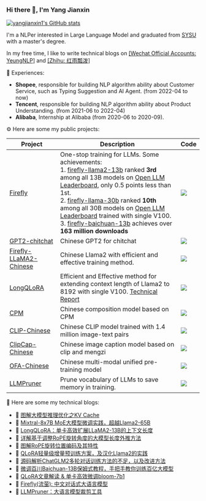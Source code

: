 ### Hi there 👋, I'm Yang Jianxin
[![yangjianxin1's GitHub stats](https://github-readme-stats-git-masterorgs-github-readme-stats-team.vercel.app/api?username=yangjianxin1&hide=prs)](https://github.com/anuraghazra/github-readme-stats)

I'm a NLPer interested in Large Language Model and graduated from [SYSU](https://www.sysu.edu.cn/) with a master's degree.

In my free time, I like to write technical blogs on [[Wechat Official Accounts: YeungNLP]]() and [[Zhihu: 红雨瓢泼]](https://www.zhihu.com/people/jian-xin-15-96)

🔭 Experiences:
- **Shopee**, responsible for building NLP algorithm ability about Customer Service, such as Typing Suggestion and AI Agent. (from 2022-04 to now)
- **Tencent**, responsible for building NLP algorithm ability about Product Understanding. (from 2021-06 to 2022-04)
- **Alibaba**, Internship at Alibaba  (from 2020-06 to 2020-09).

⚙ Here are some my public projects:

| Project                                                                           | Description                                                                                                                                                                                                                                                                                                                                                                                                                                                                                                                                                                                                                                                            | Code                                                                                      |
|-----------------------------------------------------------------------------------|------------------------------------------------------------------------------------------------------------------------------------------------------------------------------------------------------------------------------------------------------------------------------------------------------------------------------------------------------------------------------------------------------------------------------------------------------------------------------------------------------------------------------------------------------------------------------------------------------------------------------------------------------------------------|-------------------------------------------------------------------------------------------|
| [Firefly](https://github.com/yangjianxin1/Firefly)                                | One-stop training for LLMs. Some achievements:<br> 1. [firefly-llama2-13b](https://huggingface.co/YeungNLP/firefly-llama2-13b) ranked **3rd** among all 13B models on [Open LLM Leaderboard](https://huggingface.co/spaces/HuggingFaceH4/open_llm_leaderboard), only 0.5 points less than 1st.  <br> 2. [firefly-llama-30b](https://huggingface.co/YeungNLP/firefly-llama-30b) ranked **10th** among all 30B models on [Open LLM Leaderboard](https://huggingface.co/spaces/HuggingFaceH4/open_llm_leaderboard) trained with single V100. <br> 3. [firefly-baichuan-13b](https://huggingface.co/YeungNLP/firefly-baichuan-13b) achieves over **163 million downloads** | ![](https://img.shields.io/github/stars/yangjianxin1/Firefly?style=social)                |
| [GPT2-chitchat](https://github.com/yangjianxin1/GPT2-chitchat)                    | Chinese GPT2 for chitchat                                                                                                                                                                                                                                                                                                                                                                                                                                                                                                                                                                                                                                              | ![](https://img.shields.io/github/stars/yangjianxin1/GPT2-chitchat?style=social)          |
| [Firefly-LLaMA2-Chinese](https://github.com/yangjianxin1/Firefly-LLaMA2-Chinese)  | Chinese Llama2 with efficient and effective training method.                                                                                                                                                                                                                                                                                                                                                                                                                                                                                                                                                                                                           | ![](https://img.shields.io/github/stars/yangjianxin1/Firefly-LLaMA2-Chinese?style=social) |
| [LongQLoRA](https://github.com/yangjianxin1/LongQLoRA)                            | Efficient and Effective method for extending context length of Llama2 to 8192 with single V100.   [Technical Report](https://arxiv.org/abs/2311.04879)                                                                                                                                                                                                                                                                                                                                                                                                                                                                                                                 | ![](https://img.shields.io/github/stars/yangjianxin1/LongQLoRA?style=social)              |
| [CPM](https://github.com/yangjianxin1/CPM)                                        | Chinese composition model based on CPM                                                                                                                                                                                                                                                                                                                                                                                                                                                                                                                                                                                                                                 | ![](https://img.shields.io/github/stars/yangjianxin1/CPM?style=social)                    |
| [CLIP-Chinese](https://github.com/yangjianxin1/CLIP-Chinese)                      | Chinese CLIP model trained with 1.4 million image-text pairs                                                                                                                                                                                                                                                                                                                                                                                                                                                                                                                                                                                                           | ![](https://img.shields.io/github/stars/yangjianxin1/CLIP-Chinese?style=social)           |
| [ClipCap-Chinese](https://github.com/yangjianxin1/ClipCap-Chinese)                | Chinese image caption model based on clip and mengzi                                                                                                                                                                                                                                                                                                                                                                                                                                                                                                                                                                                                                   | ![](https://img.shields.io/github/stars/yangjianxin1/Clipcap-Chinese?style=social)        |
| [OFA-Chinese](https://github.com/yangjianxin1/OFA-Chinese)                        | Chinese multi-modal unified pre-training model                                                                                                                                                                                                                                                                                                                                                                                                                                                                                                                                                                                                                         | ![](https://img.shields.io/github/stars/yangjianxin1/OFA-Chinese?style=social)            |
| [LLMPruner](https://github.com/yangjianxin1/LLMPruner)                            | Prune vocabulary of LLMs to save memory in training.                                                                                                                                                                                                                                                                                                                                                                                                                                                                                                                                                                                                                   | ![](https://img.shields.io/github/stars/yangjianxin1/LLMPruner?style=social)              |


📁 Here are some my technical blogs:
- 📝 [图解大模型推理优化之KV Cache](https://mp.weixin.qq.com/s/7Fm8LbUN9jQ2HqxPbUU7UQ)
- 📝 [Mixtral-8x7B MoE大模型微调实践，超越Llama2-65B](https://mp.weixin.qq.com/s/f24e-Tp-1WyXTbVOzePvhg)
- 📝 [LongQLoRA：单卡高效扩展LLaMA2-13B的上下文长度](https://mp.weixin.qq.com/s/lptWXi9sZXd2MTTXZsDiPw)
- 📝 [详解基于调整RoPE旋转角度的大模型长度外推方法](https://mp.weixin.qq.com/s/RtI95hu-ZLxGkdGuNIkERQ)
- 📝 [图解RoPE旋转位置编码及其特性](https://mp.weixin.qq.com/s/-1xVXjoM0imXMC7DKqo-Gw)
- 📝 [QLoRA轻量级增量预训练方案，及汉化Llama2的实践](https://mp.weixin.qq.com/s/26-Qxma9M2wGoTQgOlKRmQ)
- 📝 [源码解析ChatGLM2多轮对话训练方法的不足，以及改进方法](https://mp.weixin.qq.com/s/nhogoWnzl3nrs_77r38_UA)
- 📝 [微调百川Baichuan-13B保姆式教程，手把手教你训练百亿大模型](https://mp.weixin.qq.com/s/ZBY6kbogHjbCQvZBzNEqag)
- 📝 [QLoRA文章解读 & 单卡高效微调bloom-7b1](https://mp.weixin.qq.com/s/DED7yeiE0DibsVzTmMeDOw)
- 📝 [Firefly(流萤): 中文对话式大语言模型](https://mp.weixin.qq.com/s/TX7wj8IzD_EaMTvk0bjRtA)
- 📝 [LLMPruner：大语言模型裁剪工具](https://mp.weixin.qq.com/s/leVtrwZc1zLput51Nr99lw)


